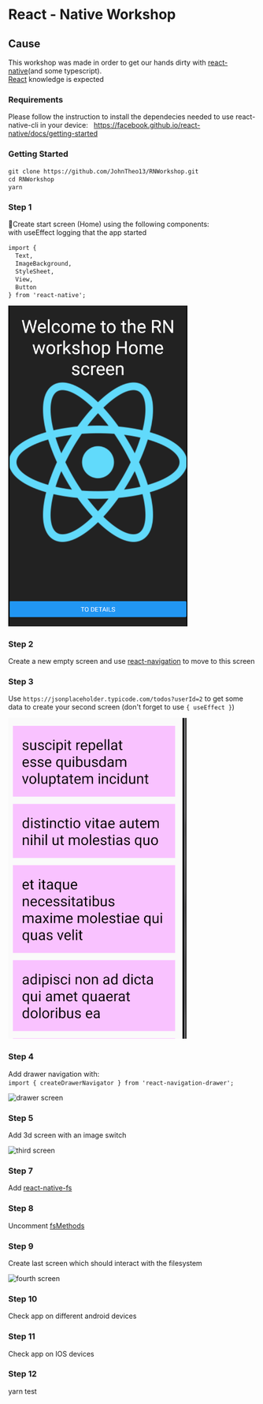 # React - Native Workshop
## Cause
This workshop was made in order to get our hands dirty with [react-native](https://facebook.github.io/react-native/)(and some typescript).  
[React](https://reactjs.org/) knowledge is expected
### Requirements
Please follow the instruction to install the dependecies needed to use react-native-cli in your device:  
https://facebook.github.io/react-native/docs/getting-started

### Getting Started
```
git clone https://github.com/JohnTheo13/RNWorkshop.git
cd RNWorkshop
yarn
```
### Step 1
Create start screen (Home) using the following components:  
with useEffect logging that the app started
```
import {
  Text,
  ImageBackground,
  StyleSheet,
  View,
  Button
} from 'react-native';
```  

![first screen](./docs/first-screen.png)

### Step 2
Create a new empty screen and use [react-navigation](https://reactnavigation.org/docs/en/hello-react-navigation.html) to move to this screen 

### Step 3
Use ```https://jsonplaceholder.typicode.com/todos?userId=2``` to get some data to create your second screen (don't forget to use ```{ useEffect }```)  

![second-screen](./docs/second-screen.png)  

### Step 4
Add drawer navigation with:  
```import { createDrawerNavigator } from 'react-navigation-drawer';```   

![drawer screen](./docs/drawer-screen.png)  

### Step 5 
Add 3d screen with an image switch  

![third screen](./docs/third-screen.png)

### Step 7
Add [react-native-fs](https://github.com/itinance/react-native-fs)  

### Step 8
Uncomment [fsMethods](./src/utils/fsMethods.ts)

### Step 9
Create last screen which should interact with the filesystem   

![fourth screen](./docs/fourth-screen.png)

### Step 10
Check app on different android devices  

### Step 11
Check app on IOS devices

### Step 12
yarn test
